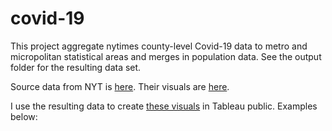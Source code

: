 # covid-19
This project aggregate nytimes county-level Covid-19 data to metro and micropolitan statistical areas and merges in population data. See the output folder for the resulting data set.

Source data from NYT is [here](https://github.com/nytimes/covid-19-data). Their visuals are [here](https://www.nytimes.com/interactive/2020/us/coronavirus-us-cases.html).

I use the resulting data to create [these visuals](https://public.tableau.com/profile/john5005#!/vizhome/Covid-19byRegion_15858546123960/OverTimeLogAxis) in Tableau public. Examples below:

